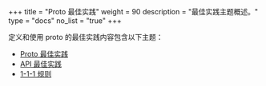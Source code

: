 +++
title = "Proto 最佳实践"
weight = 90
description = "最佳实践主题概述。"
type = "docs"
no_list = "true"
+++

定义和使用 proto 的最佳实践内容包含以下主题：

*   [Proto 最佳实践](./dos-donts)
*   [API 最佳实践](./api)
*   [1-1-1 规则](./1-1-1)
